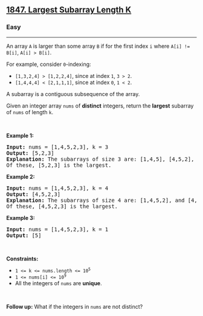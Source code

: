 <h2><a href="https://leetcode.com/problems/largest-subarray-length-k">1847. Largest Subarray Length K</a></h2><h3>Easy</h3><hr><p>An array <code>A</code> is larger than some array <code>B</code> if for the first index <code>i</code> where <code>A[i] != B[i]</code>, <code>A[i] &gt; B[i]</code>.</p>

<p>For example, consider <code>0</code>-indexing:</p>

<ul>
	<li><code>[1,3,2,4] &gt; [1,2,2,4]</code>, since at index <code>1</code>, <code>3 &gt; 2</code>.</li>
	<li><code>[1,4,4,4] &lt; [2,1,1,1]</code>, since at index <code>0</code>, <code>1 &lt; 2</code>.</li>
</ul>

<p>A subarray is a contiguous subsequence of the array.</p>

<p>Given an integer array <code>nums</code> of <strong>distinct</strong> integers, return the <strong>largest</strong> subarray of <code>nums</code> of length <code>k</code>.</p>

<p>&nbsp;</p>
<p><strong class="example">Example 1:</strong></p>

<pre>
<strong>Input:</strong> nums = [1,4,5,2,3], k = 3
<strong>Output:</strong> [5,2,3]
<strong>Explanation:</strong> The subarrays of size 3 are: [1,4,5], [4,5,2], and [5,2,3].
Of these, [5,2,3] is the largest.</pre>

<p><strong class="example">Example 2:</strong></p>

<pre>
<strong>Input:</strong> nums = [1,4,5,2,3], k = 4
<strong>Output:</strong> [4,5,2,3]
<strong>Explanation:</strong> The subarrays of size 4 are: [1,4,5,2], and [4,5,2,3].
Of these, [4,5,2,3] is the largest.</pre>

<p><strong class="example">Example 3:</strong></p>

<pre>
<strong>Input:</strong> nums = [1,4,5,2,3], k = 1
<strong>Output:</strong> [5]
</pre>

<p>&nbsp;</p>
<p><strong>Constraints:</strong></p>

<ul>
	<li><code>1 &lt;= k &lt;= nums.length &lt;= 10<sup>5</sup></code></li>
	<li><code>1 &lt;= nums[i] &lt;= 10<sup>9</sup></code></li>
	<li>All the integers of <code>nums</code> are <strong>unique</strong>.</li>
</ul>

<p>&nbsp;</p>
<strong>Follow up:</strong> What if the integers in <code>nums</code> are not distinct?
